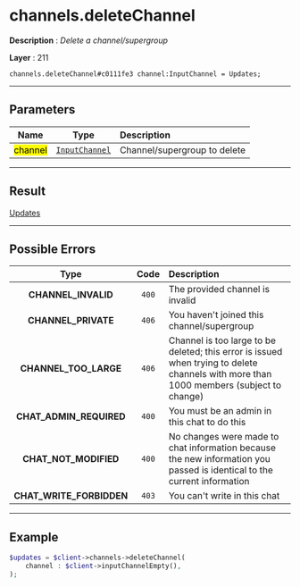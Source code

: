 # channels.deleteChannel

**Description** : *Delete a channel/supergroup*

**Layer** : 211

```tl
channels.deleteChannel#c0111fe3 channel:InputChannel = Updates;
```

---

## Parameters

| Name | Type | Description |
| :---: | :---: | :--- |
| <mark>channel</mark> | [`InputChannel`](type/InputChannel) | Channel/supergroup to delete |

---

## Result

[Updates](type/Updates)

---

## Possible Errors

| Type | Code | Description |
| :---: | :---: | :--- |
| **CHANNEL_INVALID** | `400` | The provided channel is invalid |
| **CHANNEL_PRIVATE** | `406` | You haven't joined this channel/supergroup |
| **CHANNEL_TOO_LARGE** | `406` | Channel is too large to be deleted; this error is issued when trying to delete channels with more than 1000 members (subject to change) |
| **CHAT_ADMIN_REQUIRED** | `400` | You must be an admin in this chat to do this |
| **CHAT_NOT_MODIFIED** | `400` | No changes were made to chat information because the new information you passed is identical to the current information |
| **CHAT_WRITE_FORBIDDEN** | `403` | You can't write in this chat |

---

## Example

```php
$updates = $client->channels->deleteChannel(
	channel : $client->inputChannelEmpty(),
);
```